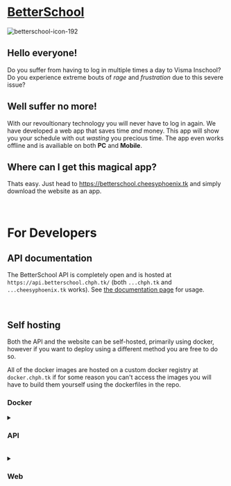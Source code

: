 # [BetterSchool](https://betterschool.cheesyphoenix.tk)

![betterschool-icon-192](https://user-images.githubusercontent.com/30808373/185181607-1bd61fa3-92dd-4413-b342-7d26861f39b9.png)

## **Hello everyone!**

Do you suffer from having to log in multiple times a day to Visma Inschool? Do you experience extreme bouts of _rage_ and _frustration_ due to this severe issue?

## **Well suffer no more!**

With our revoultionary technology you will never have to log in again. We have developed a web app that saves time _and_ money. This app will show you your schedule with out _wasting_ you precious time. The app even works offline and is availiable on both **PC** and **Mobile**.

## **Where can I get this magical app?**

Thats easy. Just head to https://betterschool.cheesyphoenix.tk and simply download the website as an app.

<br>

# For Developers

## API documentation

The BetterSchool API is completely open and is hosted at `https://api.betterschool.chph.tk/` (both `...chph.tk` and `...cheesyphoenix.tk` works).
See [the documentation page](https://doc.api.betterschool.chph.tk) for usage.

<br>

## Self hosting

Both the API and the website can be self-hosted, primarily using docker, however if you want to deploy using a different method you are free to do so.

All of the docker images are hosted on a custom docker registry at `docker.chph.tk` if for some reason you can't access the images you will have to build them yourself using the dockerfiles in the repo.

### Docker

<details>
<summary><h3>API</h3></summary>

Run with:

Linux:

```
docker run \
-p 8080:8080 \
-v betterschool-api-data:/src/creds \
-e iv={INSERT RANDOM 16 CHARACTER STRING HERE} \
-e key={INSERT RANDOM 32 CHARACTER STRING HERE} \
--restart unless-stopped \
-d \
docker.chph.tk/cheesyphoenix/betterschool-api:latest
```

One liner:

```
docker run -p 8080:8080 -v betterschool-api-data:/src/creds -e iv={INSERT RANDOM 16 CHARACTER STRING HERE} -e key={INSERT RANDOM 32 CHARACTER STRING HERE} --restart unless-stopped -d docker.chph.tk/cheesyphoenix/betterschool-api:latest
```

</details>

<br>

<details>
<summary><h3>Web</h3></summary>

Run with:

Linux:

```
docker run \
-p 80:80 \
--restart unless-stopped \
-e VITE_API_LOC={INSERT URL OF YOUR API HERE OR REMOVE THIS ARG TO USE THE OFFICIAL API} \
-d \
docker.chph.tk/cheesyphoenix/betterschool-web:latest
```

One liner:

```
docker run -p 80:80 --restart unless-stopped -e VITE_API_LOC={INSERT URL OF YOUR API HERE OR REMOVE THIS ARG TO USE THE OFFICIAL API} -d docker.chph.tk/cheesyphoenix/betterschool-web:latest
```

</details>

